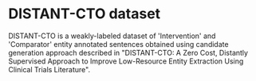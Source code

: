 # DISTANT-CTO dataset

DISTANT-CTO is a weakly-labeled dataset of 'Intervention' and 'Comparator' entity annotated sentences obtained using candidate generation approach described in "DISTANT-CTO: A Zero Cost, Distantly Supervised Approach to Improve Low-Resource Entity Extraction Using Clinical Trials Literature".
